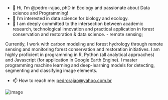 - 👋 Hi, I’m @pedro-rajao, phD in Ecology and passionate about Data science and Programming!
- 👀 I’m interested in data science for biology and ecology.
- 🌱 I am deeply committed to the intersection between academic research, technological innovation and practical application in forest conservation and restoration & data science.
         - remote sensing;
           
Currently, I work with carbon modeling and forest hydrology through remote sensing and monitoring forest conservation and restoration initiatives.
I am highly proficient in programming in R, Python (all analytical approaches) and Javascript (for application in Google Earth Engine). I master programming machine learning and deep-learning models for detecting, segmenting and classifying image elements. 

- 📫 How to reach me:
   pedrorajao@yahoo.com.br

![image](https://github.com/pedro-rajao/pedro-rajao/assets/95388317/371bda71-0a92-413f-bd99-38128d083ee8)

